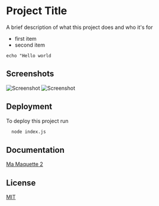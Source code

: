 
# Project Title

A brief description of what this project does and who it's for

- first item
- second item

```echo "Hello world```
## Screenshots

![Screenshot](./assets/Presentationprojet/Formatdesktop.png)
![Screenshot](./assets/Presentationprojet/Formatmobile.png)


## Deployment

To deploy this project run

```bash
  node index.js
```


## Documentation

[Ma Maquette 2](https://github.com/HazarAZLAG/maquette-2)


## License

[MIT](https://choosealicense.com/licenses/mit/)

